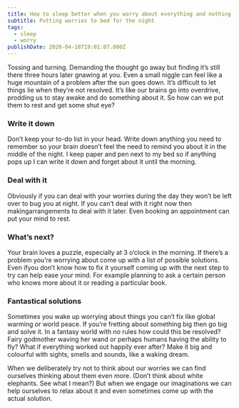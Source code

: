 ```yaml
---
title: How to sleep better when you worry about everything and nothing
subtitle: Putting worries to bed for the night
tags:
  - sleep
  - worry
publishDate: 2020-04-18T19:01:07.000Z
---
```


Tossing and turning. Demanding the thought go away but finding it’s still there three hours later gnawing at you. Even a small niggle can feel like a huge mountain of a problem after the sun goes down. It’s difficult to let things lie when they’re not resolved. It’s like our brains go into overdrive, prodding us to stay awake and do something about it. So how can we put them to rest and get some shut eye?

### Write it down

Don’t keep your to-do list in your head. Write down anything you need to remember so your brain doesn’t feel the need to remind you about it in the middle of the night. I keep paper and pen next to my bed so if anything pops up I can write it down and forget about it until the morning.

### Deal with it

Obviously if you can deal with your worries during the day they won’t be left over to bug you at night. If you can’t deal with it right now then makingarrangements to deal with it later. Even booking an appointment can put your mind to rest.

### What’s next?

Your brain loves a puzzle, especially at 3 o’clock in the morning. If there’s a problem you’re worrying about come up with a list of possible solutions. Even ifyou don’t know how to fix it yourself coming up with the next step to try can help ease your mind. For example planning to ask a certain person who knows more about it or reading a particular book.

### Fantastical solutions

Sometimes you wake up worrying about things you can’t fix like global warming or world peace. If you’re fretting about something big then go big and solve it. In a fantasy world with no rules how could this be resolved? Fairy godmother waving her wand or perhaps humans having the ability to fly? What if everything worked out happily ever after? Make it big and colourful with sights, smells and sounds, like a waking dream.

When we deliberately try not to think about our worries we can find ourselves thinking about them even more. (Don’t think about white elephants. See what I mean?) But when we engage our imaginations we can help ourselves to relax about it and even sometimes come up with the actual solution.